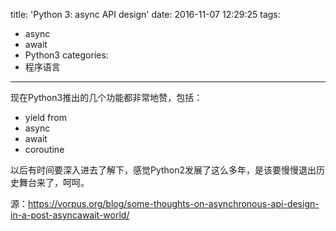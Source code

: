title: 'Python 3: async API design'
date: 2016-11-07 12:29:25
tags:
- async
- await
- Python3
categories:
- 程序语言
---

现在Python3推出的几个功能都非常地赞，包括：
- yield from
- async
- await
- coroutine

以后有时间要深入进去了解下，感觉Python2发展了这么多年，是该要慢慢退出历史舞台来了，呵呵。

源：https://vorpus.org/blog/some-thoughts-on-asynchronous-api-design-in-a-post-asyncawait-world/
